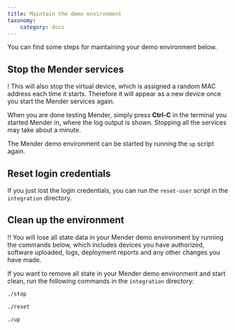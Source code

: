 ```yaml
---
title: Maintain the demo environment
taxonomy:
    category: docs
---
```


You can find some steps for maintaining your demo environment below.


## Stop the Mender services

! This will also stop the virtual device, which is assigned a random MAC address each time it starts. Therefore it will appear as a new device once you start the Mender services again.

When you are done testing Mender, simply press **Ctrl-C** in the terminal
you started Mender in, where the log output is shown. Stopping all the
services may take about a minute.

The Mender demo environment can be started by running the `up` script again.


## Reset login credentials

If you just lost the login credentials, you can run the `reset-user` script in the `integration` directory.


## Clean up the environment

!! You will lose all state data in your Mender demo environment by running the commands below, which includes devices you have authorized, software uploaded, logs, deployment reports and any other changes you have made.

If you want to remove all state in your Mender demo environment and start clean,
run the following commands in the `integration` directory:

```bash
./stop
```

```bash
./reset
```

```bash
./up
```
